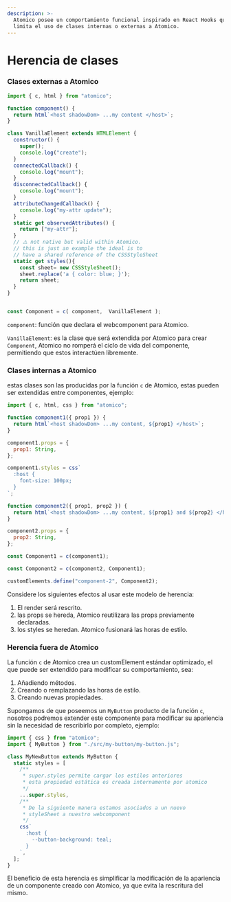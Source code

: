 ```yaml
---
description: >-
  Atomico posee un comportamiento funcional inspirado en React Hooks que no
  limita el uso de clases internas o externas a Atomico.
---
```


# Herencia de clases

### Clases externas a Atomico

```javascript
import { c, html } from "atomico";

function component() {
  return html`<host shadowDom> ...my content </host>`;
}

class VanillaElement extends HTMLElement {
  constructor() {
    super();
    console.log("create");
  }
  connectedCallback() {
    console.log("mount");
  }
  disconnectedCallback() {
    console.log("mount");
  }
  attributeChangedCallback() {
    console.log("my-attr update");
  }
  static get observedAttributes() {
    return ["my-attr"];
  }
  // ⚠️ not native but valid within Atomico.
  // this is just an example the ideal is to 
  // have a shared reference of the CSSStyleSheet
  static get styles(){
    const sheet= new CSSStyleSheet();
    sheet.replace('a { color: blue; }');
    return sheet;
  }
}


const Component = c( component,  VanillaElement );
```

`component`: función que declara el webcomponent para Atomico.

`VanillaElement`: es la clase que será extendida por Atomico para crear `Component`, Atomico no romperá el ciclo de vida del componente, permitiendo que estos interactúen libremente.

### Clases internas a Atomico

estas clases son las producidas por la función `c` de Atomico, estas pueden ser extendidas entre componentes, ejemplo:

```javascript
import { c, html, css } from "atomico";

function component1({ prop1 }) {
  return html`<host shadowDom> ...my content, ${prop1} </host>`;
}

component1.props = {
  prop1: String,
};

component1.styles = css`
  :host {
    font-size: 100px;
  }
`;

function component2({ prop1, prop2 }) {
  return html`<host shadowDom> ...my content, ${prop1} and ${prop2} </host>`;
}

component2.props = {
  prop2: String,
};

const Component1 = c(component1);

const Component2 = c(component2, Component1);

customElements.define("component-2", Component2);

```

Considere los siguientes efectos al usar este modelo de herencia:

1. El render será rescrito.
2. las props se hereda, Atomico reutilizara las props previamente declaradas.
3. los styles se heredan. Atomico fusionará las horas de estilo. 

### Herencia fuera de Atomico

La función `c` de Atomico crea un customElement estándar optimizado, el que puede ser extendido para modificar su comportamiento, sea: 

1. Añadiendo métodos.
2. Creando o remplazando las horas de estilo. 
3. Creando nuevas propiedades.

Supongamos de que poseemos un `MyButton` producto de la función `c`, nosotros podremos extender este componente para modificar su apariencia sin la necesidad de rescribirlo por completo, ejemplo:

```javascript
import { css } from "atomico";
import { MyButton } from "./src/my-button/my-button.js";

class MyNewButton extends MyButton {
  static styles = [
    /**
     * super.styles permite cargar los estilos anteriores
     * esta propiedad estática es creada internamente por atomico
     */
    ...super.styles,
    /**
     * De la siguiente manera estamos asociados a un nuevo
     * styleSheet a nuestro webcomponent
     */
    css`
      :host {
        --button-background: teal;
      }
    `,
  ];
}
```

El beneficio de esta herencia es simplificar la modificación de la apariencia de un componente creado con Atomico, ya que evita la rescritura del mismo. 

